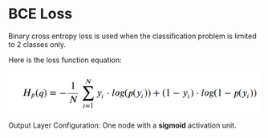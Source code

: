 # BCE Loss
Binary cross entropy loss is used when the classification problem is limited to 2 classes only.

Here is the loss function equation:

![bce](../../assets/BCELoss.png)

Output Layer Configuration: One node with a **sigmoid** activation unit.